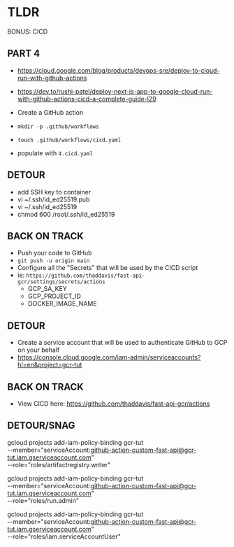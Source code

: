 # TLDR

BONUS: CICD

## PART 4

- https://cloud.google.com/blog/products/devops-sre/deploy-to-cloud-run-with-github-actions
- https://dev.to/rushi-patel/deploy-next-js-app-to-google-cloud-run-with-github-actions-cicd-a-complete-guide-l29

- Create a GitHub action
- `mkdir -p .github/workflows`
- `touch .github/workflows/cicd.yaml`
- populate with `4.cicd.yaml`

## DETOUR

- add SSH key to container
- vi ~/.ssh/id_ed25519.pub
- vi ~/.ssh/id_ed25519
- chmod 600 /root/.ssh/id_ed25519

## BACK ON TRACK

- Push your code to GitHub
- `git push -u origin main`
- Configure all the "Secrets" that will be used by the CICD script
- ie: `https://github.com/thaddavis/fast-api-gcr/settings/secrets/actions`
    - GCP_SA_KEY
    - GCP_PROJECT_ID
    - DOCKER_IMAGE_NAME

## DETOUR

- Create a service account that will be used to authenticate GitHub to GCP on your behalf
- https://console.cloud.google.com/iam-admin/serviceaccounts?hl=en&project=gcr-tut

## BACK ON TRACK

- View CICD here: https://github.com/thaddavis/fast-api-gcr/actions

## DETOUR/SNAG

gcloud projects add-iam-policy-binding gcr-tut \
    --member="serviceAccount:github-action-custom-fast-api@gcr-tut.iam.gserviceaccount.com" \
    --role="roles/artifactregistry.writer"

gcloud projects add-iam-policy-binding gcr-tut \
  --member="serviceAccount:github-action-custom-fast-api@gcr-tut.iam.gserviceaccount.com" \
  --role="roles/run.admin"

gcloud projects add-iam-policy-binding gcr-tut \
  --member="serviceAccount:github-action-custom-fast-api@gcr-tut.iam.gserviceaccount.com" \
  --role="roles/iam.serviceAccountUser"